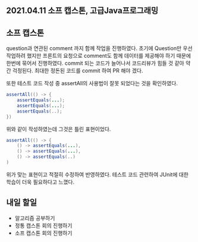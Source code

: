 ## 2021.04.11 소프 캡스톤, 고급Java프로그래밍

## 소프 캡스톤

question과 연관된 comment 까지 함께 작업을 진행하였다. 초기에 Question만 우선 작업하려 했지만 프론트의 요청으로 comment도 함께 데이터를 제공해야 하기 때문에 한번에 묶어서 진행하였다. commit 되는 코드가 늘어나서 코드리뷰가 힘들 것 같아 약간 걱정된다. 최대한 정돈된 코드를 commit 하여 PR 해야 겠다.

또한 테스트 코드 작성 중 assertAll의 사용법이 잘못 되었다는 것을 확인하였다.

```java
assertAll(() -> {
    assertEquals(...);
    assertEquals(...);
    assertEquals(..);
})
```
위와 같이 작성하였는데 그것은 틀린 표현이었다.

```java
assertAll(() -> {
    () -> assertEquals(...),
    () -> assertEquals(...),
    () -> assertEquals(..)
)
```
위가 맞는 표현이고 적절히 수정하여 반영하였다. 테스트 코드 관련하여 JUnit에 대한 학습이 더욱 필요하다고 느꼈다.

## 내일 할일
 - 알고리즘 공부하기
 - 정통 캡스톤 회의 진행하기
 - 소프 캡스톤 회의 진행하기
